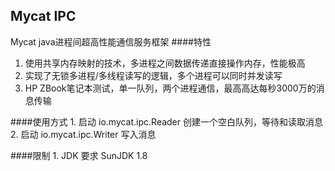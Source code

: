 Mycat IPC
---
Mycat java进程间超高性能通信服务框架
####特性
   1. 使用共享内存映射的技术，多进程之间数据传递直接操作内存，性能极高
   2. 实现了无锁多进程/多线程读写的逻辑，多个进程可以同时并发读写
   3. HP ZBook笔记本测试，单一队列，两个进程通信，最高高达每秒3000万的消息传输



####使用方式
	1. 启动 io.mycat.ipc.Reader 创建一个空白队列，等待和读取消息
	2. 启动 io.mycat.ipc.Writer 写入消息

####限制
	1. JDK 要求 SunJDK 1.8
	
